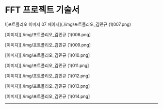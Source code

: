 # FFT 프로젝트 기술서

![포트폴리오 이미지 07 페이지](./img/포트폴리오_김민규 (1)007.png)


[이미지][./img/포트폴리오_김민규 (1)008.png]


[이미지][./img/포트폴리오_김민규 (1)009.png]


[이미지][./img/포트폴리오_김민규 (1)010.png]


[이미지][./img/포트폴리오_김민규 (1)011.png]


[이미지][./img/포트폴리오_김민규 (1)012.png]


[이미지][./img/포트폴리오_김민규 (1)013.png]


[이미지][./img/포트폴리오_김민규 (1)014.png]

---

